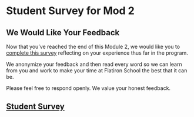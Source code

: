 # Student Survey for Mod 2

## We Would Like Your Feedback

Now that you’ve reached the end of this Module 2, we would like you to
[complete this survey][survey] reflecting on your experience thus far in the
program.

We anonymize your feedback and then read every word so we can learn from you and
work to make your time at Flatiron School the best that it can be.

Please feel free to respond openly. We value your honest feedback.

## [Student Survey][survey]

[survey]: https://flatironschoolforms.formstack.com/forms/student_survey?Discipline=Software%20Engineering
